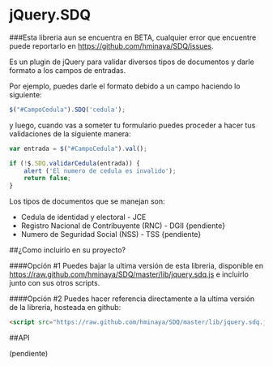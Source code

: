 # jQuery.SDQ

###Esta libreria aun se encuentra en BETA, cualquier error que encuentre puede reportarlo en https://github.com/hminaya/SDQ/issues.

Es un plugin de jQuery para validar diversos tipos de documentos y darle formato a los campos de entradas.

Por ejemplo, puedes darle el formato debido a un campo haciendo lo siguiente:

``` javascript
$("#CampoCedula").SDQ('cedula');
```

y luego, cuando vas a someter tu formulario puedes proceder a hacer tus validaciones de la siguiente manera:

``` javascript
var entrada = $("#CampoCedula").val();

if (!$.SDQ.validarCedula(entrada)) {
	alert ('El numero de cedula es invalido');
	return false;
}
```

Los tipos de documentos que se manejan son:
* Cedula de identidad y electoral - JCE
* Registro Nacional de Contribuyente (RNC) - DGII {pendiente}
* Numero de Seguridad Social (NSS) - TSS {pendiente}

##¿Como incluirlo en su proyecto?

####Opción #1
Puedes bajar la ultima versión de esta libreria, disponible en https://raw.github.com/hminaya/SDQ/master/lib/jquery.sdq.js e incluirlo junto con sus otros scripts.

####Opción #2
Puedes hacer referencia directamente a la ultima versión de la libreria, hosteada en github:

``` html
<script src="https://raw.github.com/hminaya/SDQ/master/lib/jquery.sdq.js"></script>
```

##API

(pendiente)